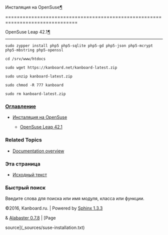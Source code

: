 Инсталяция на OpenSuse[¶](#installation-on-opensuse "Ссылка на этот заголовок")

===============================================================================



OpenSuse Leap 42.1[¶](#opensuse-leap-42-1 "Ссылка на этот заголовок")

---------------------------------------------------------------------



    sudo zypper install php5 php5-sqlite php5-gd php5-json php5-mcrypt php5-mbstring php5-openssl

    cd /srv/www/htdocs

    sudo wget https://kanboard.net/kanboard-latest.zip

    sudo unzip kanboard-latest.zip

    sudo chmod -R 777 kanboard

    sudo rm kanboard-latest.zip



### [Оглавление](index.markdown)



-   [Инсталяция на OpenSuse](#)

    -   [OpenSuse Leap 42.1](#opensuse-leap-42-1)



### Related Topics



-   [Documentation overview](index.markdown)



### Эта страница



-   [Исходный текст](_sources/suse-installation.txt)



### Быстрый поиск



Введите слова для поиска или имя модуля, класса или функции.



©2016, Kanboard.ru. | Powered by [Sphinx 1.3.3](http://sphinx-doc.org/)

& [Alabaster 0.7.8](https://github.com/bitprophet/alabaster) | [Page

source](_sources/suse-installation.txt)

